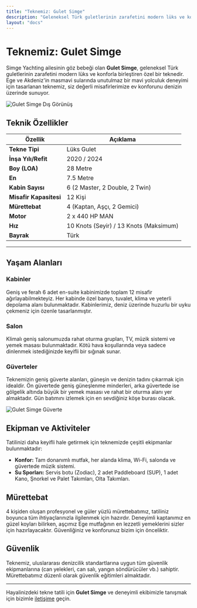```yaml
---
title: "Teknemiz: Gulet Simge"
description: "Geleneksel Türk guletlerinin zarafetini modern lüks ve konforla birleştiren özel teknemiz Gulet Simge ile Ege ve Akdeniz'in keyfini çıkarın."
layout: "docs"
---
```


# Teknemiz: Gulet Simge

Simge Yachting ailesinin göz bebeği olan **Gulet Simge**, geleneksel Türk guletlerinin zarafetini modern lüks ve konforla birleştiren özel bir teknedir. Ege ve Akdeniz'in masmavi sularında unutulmaz bir mavi yolculuk deneyimi için tasarlanan teknemiz, siz değerli misafirlerimize ev konforunu denizin üzerinde sunuyor.

![Gulet Simge Dış Görünüş](/images/tekne/gulet-simge-dis.jpg "Gulet Simge'nin Mavi Sulardaki Görünüşü")

## Teknik Özellikler

| Özellik             | Açıklama                                 |
| ------------------- | ---------------------------------------- |
| **Tekne Tipi**      | Lüks Gulet                               |
| **İnşa Yılı/Refit** | 2020 / 2024                              |
| **Boy (LOA)**       | 28 Metre                                 |
| **En**              | 7.5 Metre                                |
| **Kabin Sayısı**    | 6 (2 Master, 2 Double, 2 Twin)           |
| **Misafir Kapasitesi**| 12 Kişi                                  |
| **Mürettebat**      | 4 (Kaptan, Aşçı, 2 Gemici)               |
| **Motor**           | 2 x 440 HP MAN                           |
| **Hız**             | 10 Knots (Seyir) / 13 Knots (Maksimum)   |
| **Bayrak**          | Türk                                     |

---

## Yaşam Alanları

### Kabinler
Geniş ve ferah 6 adet en-suite kabinimizde toplam 12 misafir ağırlayabilmekteyiz. Her kabinde özel banyo, tuvalet, klima ve yeterli depolama alanı bulunmaktadır. Kabinlerimiz, deniz üzerinde huzurlu bir uyku çekmeniz için özenle tasarlanmıştır.

### Salon
Klimalı geniş salonumuzda rahat oturma grupları, TV, müzik sistemi ve yemek masası bulunmaktadır. Kötü hava koşullarında veya sadece dinlenmek istediğinizde keyifli bir sığınak sunar.

### Güverteler
Teknemizin geniş güverte alanları, güneşin ve denizin tadını çıkarmak için idealdir. Ön güvertede geniş güneşlenme minderleri, arka güvertede ise gölgelik altında büyük bir yemek masası ve rahat bir oturma alanı yer almaktadır. Gün batımını izlemek için en sevdiğiniz köşe burası olacak.

![Gulet Simge Güverte](/images/tekne/gulet-simge-guverte.jpg "Geniş ve Konforlu Güverte Alanı")

## Ekipman ve Aktiviteler

Tatilinizi daha keyifli hale getirmek için teknemizde çeşitli ekipmanlar bulunmaktadır:

- **Konfor:** Tam donanımlı mutfak, her alanda klima, Wi-Fi, salonda ve güvertede müzik sistemi.
- **Su Sporları:** Servis botu (Zodiac), 2 adet Paddleboard (SUP), 1 adet Kano, Şnorkel ve Palet Takımları, Olta Takımları.

## Mürettebat

4 kişiden oluşan profesyonel ve güler yüzlü mürettebatımız, tatiliniz boyunca tüm ihtiyaçlarınızla ilgilenmek için hazırdır. Deneyimli kaptanımız en güzel koyları bilirken, aşçımız Ege mutfağının en lezzetli yemeklerini sizler için hazırlayacaktır. Güvenliğiniz ve konforunuz bizim için önceliktir.

## Güvenlik

Teknemiz, uluslararası denizcilik standartlarına uygun tüm güvenlik ekipmanlarına (can yelekleri, can salı, yangın söndürücüler vb.) sahiptir. Mürettebatımız düzenli olarak güvenlik eğitimleri almaktadır.

---

Hayalinizdeki tekne tatili için **Gulet Simge** ve deneyimli ekibimizle tanışmak için bizimle [iletişime](/iletisim) geçin.
